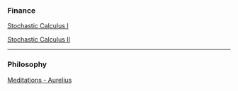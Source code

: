 ### Finance

[Stochastic Calculus I](Steve_Shreve_Stochastic_Calculus_for_Finance_I.pdf)

[Stochastic Calculus II](Steve_Shreve_Stochastic_Calculus_for_Finance_II.pdf)

---

### Philosophy

[Meditations - Aurelius](meditations.html)
